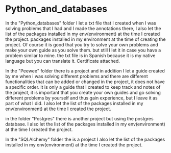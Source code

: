 # Python_and_databases
In the "Python_databases" folder I let a txt file that I created when I was solving problems that I had and I made the annotations there, 
I also let the list of the packages installed in my env(environment) at the time I created the project.
packages installed in my environment at the time of creating the project. Of course it is good that you try to solve your own problems and make your own guide as you solve them.
but still I let it in case you have a problem similar to mine. the txt file is in Spanish because it is my native language but you can translate it. Certificate attached.

In the "Peewee" folder there is a project and in addition I let a guide created by me
when i was solving different problems and there are different functionalities that can be added or changed in the project, 
it does not have a specific order.
it is only a guide that I created to keep track and notes of the project, it is important that you create your own guides and go solving different problems by yourself and thus gain experience, but I leave it as part of what I did.
I also let the list of the packages installed in my env(environment) at the time I created the project.

in the folder "Postgres" there is another project but using the postgres database.
I also let the list of the packages installed in my env(environment) at the time I created the project.

In the "SQLAlchemy" folder the is a project
I also let the list of the packages installed in my env(environment) at the time I created the project.
